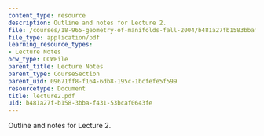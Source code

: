 ```yaml
---
content_type: resource
description: Outline and notes for Lecture 2.
file: /courses/18-965-geometry-of-manifolds-fall-2004/b481a27fb1583bbaf43153bcaf0643fe_lecture2.pdf
file_type: application/pdf
learning_resource_types:
- Lecture Notes
ocw_type: OCWFile
parent_title: Lecture Notes
parent_type: CourseSection
parent_uid: 09671ff8-f164-6db8-195c-1bcfefe5f599
resourcetype: Document
title: lecture2.pdf
uid: b481a27f-b158-3bba-f431-53bcaf0643fe
---
```

Outline and notes for Lecture 2.

